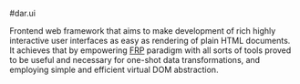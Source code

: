 #dar.ui

Frontend web framework that aims to make development
of rich highly interactive user interfaces as easy as
rendering of plain HTML documents. It achieves that
by empowering [FRP](http://en.wikipedia.org/wiki/Functional_reactive_programming)
paradigm with all sorts of tools proved to be useful and necessary
for one-shot data transformations, and employing simple and efficient virtual DOM
abstraction.